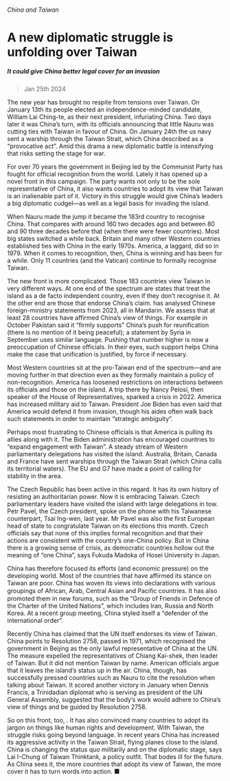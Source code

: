 ###### China and Taiwan
# A new diplomatic struggle is unfolding over Taiwan 
##### It could give China better legal cover for an invasion 
> Jan 25th 2024 


The new year has brought no respite from tensions over Taiwan. On January 13th its people elected an independence-minded candidate, William Lai Ching-te, as their next president, infuriating China. Two days later it was China’s turn, with its officials announcing that little Nauru was cutting ties with Taiwan in favour of China. On January 24th the us navy sent a warship through the Taiwan Strait, which China described as a “provocative act”. Amid this drama a new diplomatic battle is intensifying that risks setting the stage for war.
For over 70 years the government in Beijing led by the Communist Party has fought for official recognition from the world. Lately it has opened up a novel front in this campaign. The party wants not only to be the sole representative of China, it also wants countries to adopt its view that Taiwan is an inalienable part of it. Victory in this struggle would give China’s leaders a big diplomatic cudgel—as well as a legal basis for invading the island.
When Nauru made the jump it became the 183rd country to recognise China. That compares with around 160 two decades ago and between 80 and 90 three decades before that (when there were fewer countries). Most big states switched a while back. Britain and many other Western countries established ties with China in the early 1970s. America, a laggard, did so in 1979. When it comes to recognition, then, China is winning and has been for a while. Only 11 countries (and the Vatican) continue to formally recognise Taiwan.
The new front is more complicated. Those 183 countries view Taiwan in very different ways. At one end of the spectrum are states that treat the island as a de facto independent country, even if they don’t recognise it. At the other end are those that endorse China’s claim.  has analysed Chinese foreign-ministry statements from 2023, all in Mandarin. We assess that at least 28 countries have affirmed China’s view of things. For example in October Pakistan said it “firmly supports” China’s push for reunification (there is no mention of it being peaceful); a statement by Syria in September uses similar language. Pushing that number higher is now a preoccupation of Chinese officials. In their eyes, such support helps China make the case that unification is justified, by force if necessary. 
Most Western countries sit at the pro-Taiwan end of the spectrum—and are moving further in that direction even as they formally maintain a policy of non-recognition. America has loosened restrictions on interactions between its officials and those on the island. A trip there by Nancy Pelosi, then speaker of the House of Representatives, sparked a crisis in 2022. America has increased military aid to Taiwan. President Joe Biden has even said that America would defend it from invasion, though his aides often walk back such statements in order to maintain “strategic ambiguity”.
Perhaps most frustrating to Chinese officials is that America is pulling its allies along with it. The Biden administration has encouraged countries to “expand engagement with Taiwan”. A steady stream of Western parliamentary delegations has visited the island. Australia, Britain, Canada and France have sent warships through the Taiwan Strait (which China calls its territorial waters). The EU and G7 have made a point of calling for stability in the area.
The Czech Republic has been active in this regard. It has its own history of resisting an authoritarian power. Now it is embracing Taiwan. Czech parliamentary leaders have visited the island with large delegations in tow. Petr Pavel, the Czech president, spoke on the phone with his Taiwanese counterpart, Tsai Ing-wen, last year. Mr Pavel was also the first European head of state to congratulate Taiwan on its elections this month. Czech officials say that none of this implies formal recognition and that their actions are consistent with the country’s one-China policy. But in China there is a growing sense of crisis, as democratic countries hollow out the meaning of “one China”, says Fukuda Madoka of Hosei University in Japan. 
China has therefore focused its efforts (and economic pressure) on the developing world. Most of the countries that have affirmed its stance on Taiwan are poor. China has woven its views into declarations with various groupings of African, Arab, Central Asian and Paciﬁc countries. It has also promoted them in new forums, such as the “Group of Friends in Defence of the Charter of the United Nations”, which includes Iran, Russia and North Korea. At a recent group meeting, China styled itself a “defender of the international order”.
Recently China has claimed that the UN itself endorses its view of Taiwan. China points to Resolution 2758, passed in 1971, which recognised the government in Beijing as the only lawful representative of China at the UN. The measure expelled the representatives of Chiang Kai-shek, then leader of Taiwan. But it did not mention Taiwan by name. American officials argue that it leaves the island’s status up in the air. China, though, has successfully pressed countries such as Nauru to cite the resolution when talking about Taiwan. It scored another victory in January when Dennis Francis, a Trinidadian diplomat who is serving as president of the UN General Assembly, suggested that the body’s work would adhere to China’s view of things and be guided by Resolution 2758.
So on this front, too, . It has also convinced many countries to adopt its jargon on things like human rights and development. With Taiwan, the struggle risks going beyond language. In recent years China has increased its aggressive activity in the Taiwan Strait, flying planes close to the island. China is changing the status quo militarily and on the diplomatic stage, says Lai I-Chung of Taiwan Thinktank, a policy outfit. That bodes ill for the future. As China sees it, the more countries that adopt its view of Taiwan, the more cover it has to turn words into action. ■

